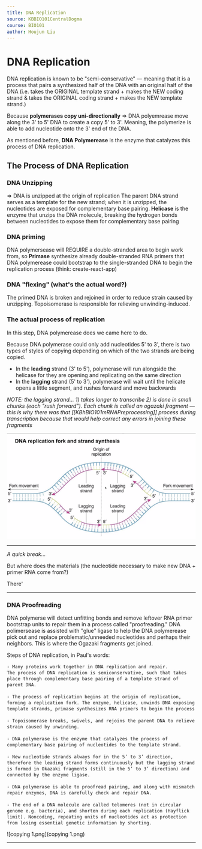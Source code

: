 ```yaml
---
title: DNA Replication
source: KBBIO101CentralDogma
course: BIO101
author: Houjun Liu
---
```


# DNA Replication

DNA replication is known to be "semi-conservative" — meaning that it is a process that pairs a synthesized half of the DNA with an original half of the DNA (i.e. takes the ORIGINAL template strand + makes the NEW coding strand & takes the ORIGINAL coding strand + makes the NEW template strand.)

Because **polymerases copy uni-directionally** => DNA polyemrease move along the 3' to 5' DNA to create a copy 5' to 3'. Meaning, the polymerize is able to add nucleotide onto the 3' end of the DNA.

As mentioned before, **DNA Polymerease** is the enzyme that catalyzes this process of DNA replication.

## The Process of DNA Replication
### DNA Unzipping
=> DNA is unzipped at the origin of replication 
The parent DNA strand serves as a template for the new strand; when it is unzipped, the nucleotides are exposed for complementary base pairing. **Helicase** is the enzyme that unzips the DNA molecule, breaking the hydrogen bonds between nucleotides to expose them for complementary base pairing 

### DNA priming
DNA polymersease will REQUIRE a double-stranded area to begin work from, so **Primase** synthesize already double-stranded RNA primers that DNA polymerease could bootstrap to the single-stranded DNA to begin the replication process (think: create-react-app)

### DNA "flexing" (what's the actual word?)
The primed DNA is broken and rejoined in order to reduce strain caused by unzipping. Topoisomerase is responsible for relieving unwinding-induced.

### The actual process of replication
In this step, DNA polymerease does we came here to do.

Because DNA polymerase could only add nucleotides 5' to 3', there is two types of styles of copying depending on which of the two strands are being copied.

* In the **leading** strand (3' to 5'), polymerase will run alongside the helicase for they are opening and replicating on the same direction
* In the **lagging** strand (5' to 3'), polymerase will wait until the helicate opens a little segment, and rushes forward and move backwards

*NOTE: the lagging strand... 1) takes longer to transcribe 2) is done in small chunks (each "rush forward"). Each chunk is called an ogazaki fragment — this is why there was that [[KBhBIO101mRNAPreprocessing]] process during transcription because that would help correct any errors in joining these fragments*

![leadinglagging.png](leadinglagging.png)
		
***
_A quick break..._

But where does the materials (the nucleotide necessary to make new DNA + primer RNA come from?)

There'
***

### DNA Proofreading
DNA polymerse will detect unfitting bonds and remove leftover RNA primer bootstrap units to repair them in a process called "proofreading." DNA polimersease is assisted with "glue" ligase to help the DNA polymerease pick out and replace problematic/unneeded nucleotides and perhaps their neighbors. This is where the Ogazaki fragments get joined.


Steps of DNA replication, in Paul's words:

```
- Many proteins work together in DNA replication and repair. 
The process of DNA replication is semiconservative, such that takes place through complementary base pairing of a template strand of parent DNA. 

- The process of replication begins at the origin of replication, forming a replication fork. The enzyme, helicase, unwinds DNA exposing template strands, primase synthesizes RNA primers to begin the process

- Topoisomerase breaks, swivels, and rejoins the parent DNA to relieve strain caused by unwinding. 

- DNA polymerase is the enzyme that catalyzes the process of complementary base pairing of nucleotides to the template strand. 

- New nucleotide strands always for in the 5’ to 3’ direction, therefore the leading strand forms continuously but the lagging strand is formed in Okazaki fragments (still in the 5’ to 3’ direction) and connected by the enzyme ligase. 

- DNA polymerase is able to proofread pairing, and along with mismatch repair enzymes, DNA is carefully check and repair DNA. 

- The end of a DNA molecule are called telomeres (not in circular genome e.g. bacteria), and shorten during each replication (Hayflick limit). Noncoding, repeating units of nucleotides act as protection from losing essential genetic information by shorting. 
```

![copying 1.png](copying 1.png)


***


